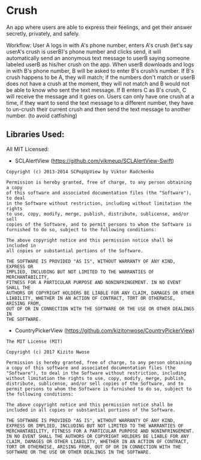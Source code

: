 # Crush

An app where users are able to express their feelings, and get their answer secretly, privately, and safely. 

Workflow: User A logs in with A's phone number, enters A's crush (let's say userA's crush is userB)'s phone number and clicks send, it will automatically send an anonymous text message to userB saying someone labeled userB as his/her crush on the app. When userB downloads and logs in with B's phone number, B will be asked to enter B's crush’s number. If B's crush happens to be A, they will match; if the numbers don't match or userB does not have a crush at the moment, they will not match and B would not be able to know who sent the text message. If B enters C as B's crush, C will receive the message and it goes on. 
Users can only have one crush at a time, if they want to send the text message to a different number, they have to un-crush their current crush and then send the text message to another number. (to avoid catfishing)


## Libraries Used:
All MIT Licensed:
- SCLAlertView (https://github.com/vikmeup/SCLAlertView-Swift)
```
Copyright (c) 2013-2014 SCPopUpView by Viktor Radchenko

Permission is hereby granted, free of charge, to any person obtaining a copy
of this software and associated documentation files (the "Software"), to deal
in the Software without restriction, including without limitation the rights
to use, copy, modify, merge, publish, distribute, sublicense, and/or sell
copies of the Software, and to permit persons to whom the Software is
furnished to do so, subject to the following conditions:

The above copyright notice and this permission notice shall be included in
all copies or substantial portions of the Software.

THE SOFTWARE IS PROVIDED "AS IS", WITHOUT WARRANTY OF ANY KIND, EXPRESS OR
IMPLIED, INCLUDING BUT NOT LIMITED TO THE WARRANTIES OF MERCHANTABILITY,
FITNESS FOR A PARTICULAR PURPOSE AND NONINFRINGEMENT. IN NO EVENT SHALL THE
AUTHORS OR COPYRIGHT HOLDERS BE LIABLE FOR ANY CLAIM, DAMAGES OR OTHER
LIABILITY, WHETHER IN AN ACTION OF CONTRACT, TORT OR OTHERWISE, ARISING FROM,
OUT OF OR IN CONNECTION WITH THE SOFTWARE OR THE USE OR OTHER DEALINGS IN
THE SOFTWARE.
```

- CountryPickerView (https://github.com/kizitonwose/CountryPickerView)
```
The MIT License (MIT)

Copyright (c) 2017 Kizito Nwose

Permission is hereby granted, free of charge, to any person obtaining a copy of this software and associated documentation files (the "Software"), to deal in the Software without restriction, including without limitation the rights to use, copy, modify, merge, publish, distribute, sublicense, and/or sell copies of the Software, and to permit persons to whom the Software is furnished to do so, subject to the following conditions:

The above copyright notice and this permission notice shall be included in all copies or substantial portions of the Software.

THE SOFTWARE IS PROVIDED "AS IS", WITHOUT WARRANTY OF ANY KIND, EXPRESS OR IMPLIED, INCLUDING BUT NOT LIMITED TO THE WARRANTIES OF MERCHANTABILITY, FITNESS FOR A PARTICULAR PURPOSE AND NONINFRINGEMENT. IN NO EVENT SHALL THE AUTHORS OR COPYRIGHT HOLDERS BE LIABLE FOR ANY CLAIM, DAMAGES OR OTHER LIABILITY, WHETHER IN AN ACTION OF CONTRACT, TORT OR OTHERWISE, ARISING FROM, OUT OF OR IN CONNECTION WITH THE SOFTWARE OR THE USE OR OTHER DEALINGS IN THE SOFTWARE.
```
